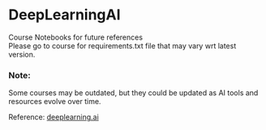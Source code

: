 # DeepLearningAI
Course Notebooks for future references<br>
Please go to course for requirements.txt file that may vary wrt latest version. 

### Note:
Some courses may be outdated, but they could be updated as AI tools and resources evolve over time.


Reference: <a href="https://deeplearning.ai/">deeplearning.ai</a><br>
